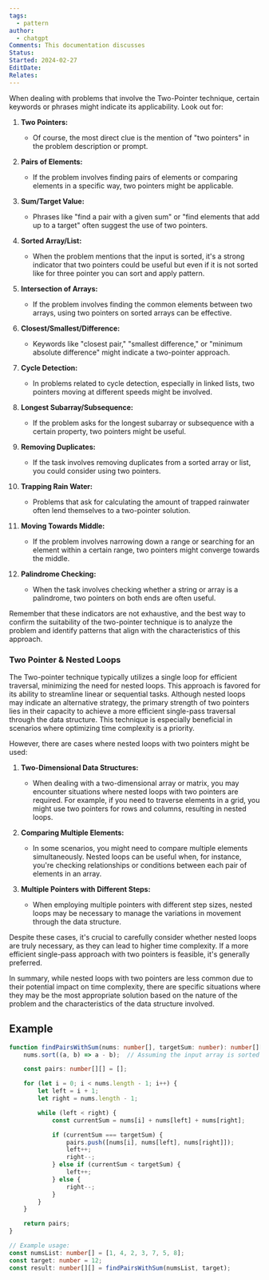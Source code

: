 ```yaml
---
tags:
  - pattern
author:
  - chatgpt
Comments: This documentation discusses
Status: 
Started: 2024-02-27
EditDate: 
Relates:
---
```

When dealing with problems that involve the Two-Pointer technique, certain keywords or phrases might indicate its applicability. Look out for:

1. **Two Pointers:**
   - Of course, the most direct clue is the mention of "two pointers" in the problem description or prompt.

2. **Pairs of Elements:**
   - If the problem involves finding pairs of elements or comparing elements in a specific way, two pointers might be applicable.

3. **Sum/Target Value:**
   - Phrases like "find a pair with a given sum" or "find elements that add up to a target" often suggest the use of two pointers.

4. **Sorted Array/List:**
   - When the problem mentions that the input is sorted, it's a strong indicator that two pointers could be useful but even if it is not sorted like for three pointer you can sort and apply pattern. 

5. **Intersection of Arrays:**
   - If the problem involves finding the common elements between two arrays, using two pointers on sorted arrays can be effective.

6. **Closest/Smallest/Difference:**
   - Keywords like "closest pair," "smallest difference," or "minimum absolute difference" might indicate a two-pointer approach.

7. **Cycle Detection:**
   - In problems related to cycle detection, especially in linked lists, two pointers moving at different speeds might be involved.

8. **Longest Subarray/Subsequence:**
   - If the problem asks for the longest subarray or subsequence with a certain property, two pointers might be useful.

9. **Removing Duplicates:**
   - If the task involves removing duplicates from a sorted array or list, you could consider using two pointers.

10. **Trapping Rain Water:**
    - Problems that ask for calculating the amount of trapped rainwater often lend themselves to a two-pointer solution.

11. **Moving Towards Middle:**
    - If the problem involves narrowing down a range or searching for an element within a certain range, two pointers might converge towards the middle.

12. **Palindrome Checking:**
    - When the task involves checking whether a string or array is a palindrome, two pointers on both ends are often useful.

Remember that these indicators are not exhaustive, and the best way to confirm the suitability of the two-pointer technique is to analyze the problem and identify patterns that align with the characteristics of this approach.


### Two Pointer & Nested Loops
The Two-pointer technique typically utilizes a single loop for efficient traversal, minimizing the need for nested loops. This approach is favored for its ability to streamline linear or sequential tasks. Although nested loops may indicate an alternative strategy, the primary strength of two pointers lies in their capacity to achieve a more efficient single-pass traversal through the data structure. This technique is especially beneficial in scenarios where optimizing time complexity is a priority.


However, there are cases where nested loops with two pointers might be used:

1. **Two-Dimensional Data Structures:**
   - When dealing with a two-dimensional array or matrix, you may encounter situations where nested loops with two pointers are required. For example, if you need to traverse elements in a grid, you might use two pointers for rows and columns, resulting in nested loops.

2. **Comparing Multiple Elements:**
   - In some scenarios, you might need to compare multiple elements simultaneously. Nested loops can be useful when, for instance, you're checking relationships or conditions between each pair of elements in an array.

3. **Multiple Pointers with Different Steps:**
   - When employing multiple pointers with different step sizes, nested loops may be necessary to manage the variations in movement through the data structure.

Despite these cases, it's crucial to carefully consider whether nested loops are truly necessary, as they can lead to higher time complexity. If a more efficient single-pass approach with two pointers is feasible, it's generally preferred.

In summary, while nested loops with two pointers are less common due to their potential impact on time complexity, there are specific situations where they may be the most appropriate solution based on the nature of the problem and the characteristics of the data structure involved.

## Example 

```typescript
function findPairsWithSum(nums: number[], targetSum: number): number[][] {
    nums.sort((a, b) => a - b);  // Assuming the input array is sorted

    const pairs: number[][] = [];

    for (let i = 0; i < nums.length - 1; i++) {
        let left = i + 1;
        let right = nums.length - 1;

        while (left < right) {
            const currentSum = nums[i] + nums[left] + nums[right];

            if (currentSum === targetSum) {
                pairs.push([nums[i], nums[left], nums[right]]);
                left++;
                right--;
            } else if (currentSum < targetSum) {
                left++;
            } else {
                right--;
            }
        }
    }

    return pairs;
}

// Example usage:
const numsList: number[] = [1, 4, 2, 3, 7, 5, 8];
const target: number = 12;
const result: number[][] = findPairsWithSum(numsList, target);

```

